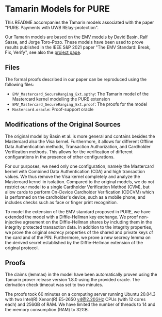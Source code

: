 # Tamarin Models for PURE

This README accompanies the Tamarin models associated with the paper "PURE: Payments with UWB RElay-protection".

Our Tamarin models are based on the [EMV models](https://github.com/EMVrace/EMVerify) by David Basin, Ralf Sasse, and Jorge Toro-Pozo. These models have been used to prove results published in the IEEE S&P 2021 paper "The EMV Standard: Break, Fix, Verify", see also the [project page](https://emvrace.github.io/).

## Files

The formal proofs described in our paper can be reproduced using the following files:

- `EMV_Mastercard_SecureRanging_Ext.spthy`: The Tamarin model of the Mastercard kernel modelling the PURE extension
- `EMV_Mastercard_SecureRanging_Ext.proof`: The proofs for the model
- `Mastercard.oracle`: Proof-support oracle

## Modifications of the Original Sources

The original model by Basin et al. is more general and contains besides the Mastercard also the Visa kernel. Furthermore, it allows for different Offline Data Authentication methods, Transaction Authorization, and Cardholder Verification methods. This allows for the verification of different configurations in the presence of other configurations.

For our purposes, we need only one configuration, namely the Mastercard kernel with Combined Data Authentication (CDA) and high transaction values. We thus remove the Visa kernel completely and analyze the Mastercard kernel in isolation.
Compared to the original models, we do not restrict our model to a single Cardholder Verification Method (CVM), but allow cards to perform On-Device Cardholder Verification (ODCVM) which is performed on the cardholder's device, such as a mobile phone, and includes checks such as face or finger print recognition.

To model the extension of the EMV standard proposed in PURE, we have extended the model with a Diffie-Hellman key exchange. 
We proof non-injective agreement on the Diffie-Hellman shares by including them in the integrity protected transaction data.
In addition to the integrity properties, we prove the original secrecy properties of the shared and private keys of the card and of the PIN. Furthermore, we prove a new secrecy lemma on the derived secret established by the Diffie-Hellman extension of the original protocol.


## Proofs

The claims (lemmas) in the model have been automatically proven using the Tamarin prover release version 1.8.0 using the provided oracle. The derivation check timeout was set to two minutes.

The proofs took 60 minutes on a computing server running Ubuntu 20.04.3 with two Intel(R) Xenon(R) E5-2650 v4@2.20GHz CPUs (with 12 cores each) and 256GB of RAM. We have limited the number of threads to 14 and the memory consumption (RAM) to 32GB.
